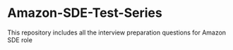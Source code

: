 # Amazon-SDE-Test-Series
This repository includes all the interview preparation questions for Amazon SDE role

